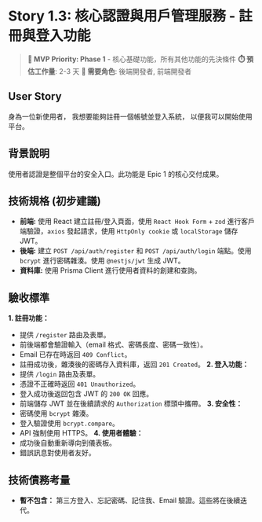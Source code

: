 # Story 1.3: 核心認證與用戶管理服務 - 註冊與登入功能

> **🔴 MVP Priority: Phase 1** - 核心基礎功能，所有其他功能的先決條件
> **⏱️ 預估工作量**: 2-3 天
> **👥 需要角色**: 後端開發者, 前端開發者

## User Story

身為一位新使用者，
我想要能夠註冊一個帳號並登入系統，
以便我可以開始使用平台。

## 背景說明
使用者認證是整個平台的安全入口。此功能是 Epic 1 的核心交付成果。

## 技術規格 (初步建議)
*   **前端:** 使用 React 建立註冊/登入頁面，使用 `React Hook Form` + `zod` 進行客戶端驗證，`axios` 發起請求，使用 `HttpOnly cookie` 或 `localStorage` 儲存 JWT。
*   **後端:** 建立 `POST /api/auth/register` 和 `POST /api/auth/login` 端點。使用 `bcrypt` 進行密碼雜湊。使用 `@nestjs/jwt` 生成 JWT。
*   **資料庫:** 使用 Prisma Client 進行使用者資料的創建和查詢。

## 驗收標準
**1. 註冊功能：**
- 提供 `/register` 路由及表單。
- 前後端都會驗證輸入（email 格式、密碼長度、密碼一致性）。
- Email 已存在時返回 `409 Conflict`。
- 註冊成功後，雜湊後的密碼存入資料庫，返回 `201 Created`。
**2. 登入功能：**
- 提供 `/login` 路由及表單。
- 憑證不正確時返回 `401 Unauthorized`。
- 登入成功後返回包含 JWT 的 `200 OK` 回應。
- 前端儲存 JWT 並在後續請求的 `Authorization` 標頭中攜帶。
**3. 安全性：**
- 密碼使用 `bcrypt` 雜湊。
- 登入驗證使用 `bcrypt.compare`。
- API 強制使用 HTTPS。
**4. 使用者體驗：**
- 成功後自動重新導向到儀表板。
- 錯誤訊息對使用者友好。

## 技術債務考量
- **暫不包含：** 第三方登入、忘記密碼、記住我、Email 驗證。這些將在後續迭代。

